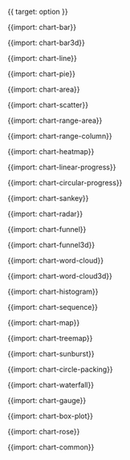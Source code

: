 {{ target: option }}

{{import: chart-bar}}

{{import: chart-bar3d}}

{{import: chart-line}}

{{import: chart-pie}}

{{import: chart-area}}

{{import: chart-scatter}}

{{import: chart-range-area}}

{{import: chart-range-column}}

{{import: chart-heatmap}}

{{import: chart-linear-progress}}

{{import: chart-circular-progress}}

{{import: chart-sankey}}

{{import: chart-radar}}

{{import: chart-funnel}}

{{import: chart-funnel3d}}

{{import: chart-word-cloud}}

{{import: chart-word-cloud3d}}

{{import: chart-histogram}}

{{import: chart-sequence}}

{{import: chart-map}}

{{import: chart-treemap}}

{{import: chart-sunburst}}

{{import: chart-circle-packing}}

{{import: chart-waterfall}}

{{import: chart-gauge}}

{{import: chart-box-plot}}

{{import: chart-rose}}

{{import: chart-common}}

